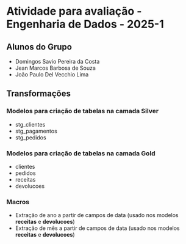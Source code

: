 # Atividade para avaliação - Engenharia de Dados - 2025-1

## Alunos do Grupo
- Domingos Savio Pereira da Costa
- Jean Marcos Barbosa de Souza
- João Paulo Del Vecchio Lima

## Transformações
### Modelos para criação de tabelas na camada Silver
- stg_clientes
- stg_pagamentos
- stg_pedidos

### Modelos para criação de tabelas na camada Gold
- clientes
- pedidos
- receitas
- devolucoes

### Macros
- Extração de ano a partir de campos de data (usado nos modelos **receitas** e **devolucoes**)
- Extração de mês a partir de campos de data (usado nos modelos **receitas** e **devolucoes**)





